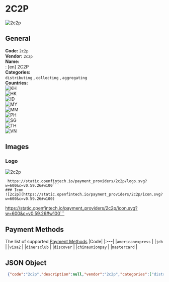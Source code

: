 # 2C2P 
![2c2p](https://static.openfintech.io/payment_providers/2c2p/logo.svg?w=600&c=v0.59.26#w100)  
## General 
**Code:** `2c2p`  
**Vendor:** `2c2p`  
**Name:**  
:	[en] 2C2P  
**Categories:**  
`distributing`  , `collecting`  , `aggregating`  
**Countries:**  
![KH](https://cdnjs.cloudflare.com/ajax/libs/flag-icon-css/3.3.0/flags/4x3/KH.svg#w24)  
![HK](https://cdnjs.cloudflare.com/ajax/libs/flag-icon-css/3.3.0/flags/4x3/HK.svg#w24)  
![ID](https://cdnjs.cloudflare.com/ajax/libs/flag-icon-css/3.3.0/flags/4x3/ID.svg#w24)  
![MY](https://cdnjs.cloudflare.com/ajax/libs/flag-icon-css/3.3.0/flags/4x3/MY.svg#w24)  
![MM](https://cdnjs.cloudflare.com/ajax/libs/flag-icon-css/3.3.0/flags/4x3/MM.svg#w24)  
![PH](https://cdnjs.cloudflare.com/ajax/libs/flag-icon-css/3.3.0/flags/4x3/PH.svg#w24)  
![SG](https://cdnjs.cloudflare.com/ajax/libs/flag-icon-css/3.3.0/flags/4x3/SG.svg#w24)  
![TH](https://cdnjs.cloudflare.com/ajax/libs/flag-icon-css/3.3.0/flags/4x3/TH.svg#w24)  
![VN](https://cdnjs.cloudflare.com/ajax/libs/flag-icon-css/3.3.0/flags/4x3/VN.svg#w24)  
 
## Images 
### Logo 
![2c2p](https://static.openfintech.io/payment_providers/2c2p/logo.svg?w=600&c=v0.59.26#w100)  
```
 https://static.openfintech.io/payment_providers/2c2p/logo.svg?w=600&c=v0.59.26#w100```  
### Icon 
![2c2p](https://static.openfintech.io/payment_providers/2c2p/icon.svg?w=600&c=v0.59.26#w100)  
```
 https://static.openfintech.io/payment_providers/2c2p/icon.svg?w=600&c=v0.59.26#w100```  
## Payment Methods 
The list of supported  [Payment Methods](#) 
|Code| 
|:---| 
|`americanexpress` | 
|`jcb` | 
|`visa2` | 
|`dinersclub` | 
|`discover` | 
|`chinaunionpay` | 
|`mastercard` | 
 
## JSON Object 
```json
 {"code":"2c2p","description":null,"vendor":"2c2p","categories":["distributing","collecting","aggregating"],"countries":["KH","HK","ID","MY","MM","PH","SG","TH","VN"],"payment_method":["americanexpress","jcb","visa2","dinersclub","discover","chinaunionpay","mastercard"],"payout_method":null,"metadata":{"about_payments_code":"2c2p"},"name":{"en":"2C2P"}}```  

